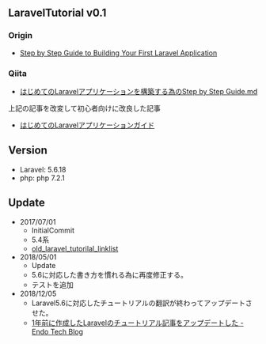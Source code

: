 ## LaravelTutorial v0.1


### Origin

- [Step by Step Guide to Building Your First Laravel Application](https://laravel-news.com/your-first-laravel-application)

### Qiita
- [はじめてのLaravelアプリケーションを構築する為のStep by Step Guide.md](https://gist.github.com/Fendo181/1976fe8d8a041679e304ca5bd6f9552c)

上記の記事を改変して初心者向けに改良した記事

- [はじめてのLaravelアプリケーションガイド](https://qiita.com/Fendo181/items/dece727ea402552fee19)

## Version

- Laravel: 5.6.18
- php: php 7.2.1

## Update

- 2017/07/01
  - InitialCommit
  - 5.4系
  - [old_laravel_tutorilal_linklist](https://github.com/Fendo181?tab=repositories)
- 2018/05/01
  - Update
  - 5.6に対応した書き方を慣れる為に再度修正する。
  - テストを追加
- 2018/12/05
  - Laravel5.6に対応したチュートリアルの翻訳が終わってアップデートさせた。
  - [1年前に作成したLaravelのチュートリアル記事をアップデートした - Endo Tech Blog](https://kikuchi1201.hateblo.jp/entry/2018/12/06/014158)
